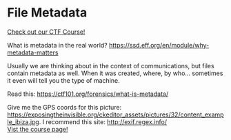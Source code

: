 # File Metadata

[Check out our CTF Course!](https://academy.hoppersroppers.org/mod/page/view.php?id=579)

What is metadata in the real world? <https://ssd.eff.org/en/module/why-metadata-matters>

Usually we are thinking about in the context of communications, but files contain metadata as well. When it was created, where, by who... sometimes it even will tell you the type of machine. 

Read this: <https://ctf101.org/forensics/what-is-metadata/>

Give me the GPS coords for this picture: <https://exposingtheinvisible.org/ckeditor_assets/pictures/32/content_example_ibiza.jpg>. I recommend this site: <http://exif.regex.info/>										
[Vist the course page!](https://academy.hoppersroppers.org/mod/page/view.php?id=579)
